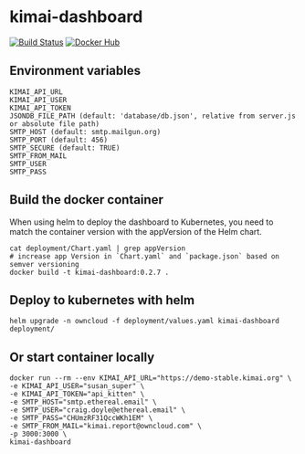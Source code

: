 # kimai-dashboard

[![Build Status](https://drone.owncloud.com/api/badges/owncloud/kimai-dashboard/status.svg)](https://drone.owncloud.com/owncloud/kimai-dashboard/)
[![Docker Hub](https://img.shields.io/badge/docker-latest-blue.svg?logo=docker&logoColor=white)](https://hub.docker.com/r/owncloudops/kimai-dashboard)

## Environment variables

```
KIMAI_API_URL
KIMAI_API_USER
KIMAI_API_TOKEN
JSONDB_FILE_PATH (default: 'database/db.json', relative from server.js or absolute file path)
SMTP_HOST (default: smtp.mailgun.org)
SMTP_PORT (default: 456)
SMTP_SECURE (default: TRUE)
SMTP_FROM_MAIL
SMTP_USER
SMTP_PASS
```

## Build the docker container

When using helm to deploy the dashboard to Kubernetes, you need to match the container version with the appVersion of the Helm chart.

```console
cat deployment/Chart.yaml | grep appVersion
# increase app Version in `Chart.yaml` and `package.json` based on semver versioning
docker build -t kimai-dashboard:0.2.7 .
```

## Deploy to kubernetes with helm

```console
helm upgrade -n owncloud -f deployment/values.yaml kimai-dashboard deployment/
```

## Or start container locally

```console
docker run --rm --env KIMAI_API_URL="https://demo-stable.kimai.org" \
-e KIMAI_API_USER="susan_super" \
-e KIMAI_API_TOKEN="api_kitten" \
-e SMTP_HOST="smtp.ethereal.email" \
-e SMTP_USER="craig.doyle@ethereal.email" \
-e SMTP_PASS="CHUmzRF31QccWKh1EM" \
-e SMTP_FROM_MAIL="kimai.report@owncloud.com" \
-p 3000:3000 \
kimai-dashboard
```
